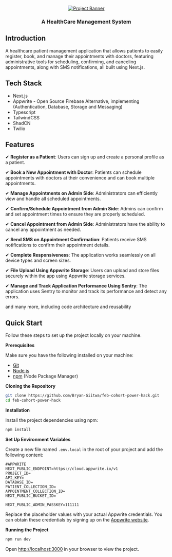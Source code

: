 <div align="center">
  <br />
    <a href="https://youtu.be/lEflo_sc82g?feature=shared" target="_blank">
      <img src="https://github.com/adrianhajdin/healthcare/assets/151519281/a7dd73b6-93de-484d-84e0-e7f4e299167b" alt="Project Banner">
    </a>
  <br />

  <h3 align="center">A HealthCare Management System</h3>

</div>

## <a name="introduction"> Introduction</a>

A healthcare patient management application that allows patients to easily register, book, and manage their appointments with doctors, featuring administrative tools for scheduling, confirming, and canceling appointments, along with SMS notifications, all built using Next.js.

## <a name="tech-stack"> Tech Stack</a>

- Next.js
- Appwrite - Open Source Firebase Alternative, implementing (Authentication, Database, Storage and Messaging)
- Typescript
- TailwindCSS
- ShadCN
- Twilio

## <a name="features"> Features</a>

✔ **Register as a Patient**: Users can sign up and create a personal profile as a patient.

✔ **Book a New Appointment with Doctor**: Patients can schedule appointments with doctors at their convenience and can book multiple appointments.

✔ **Manage Appointments on Admin Side**: Administrators can efficiently view and handle all scheduled appointments.

✔ **Confirm/Schedule Appointment from Admin Side**: Admins can confirm and set appointment times to ensure they are properly scheduled.

✔ **Cancel Appointment from Admin Side**: Administrators have the ability to cancel any appointment as needed.

✔ **Send SMS on Appointment Confirmation**: Patients receive SMS notifications to confirm their appointment details.

✔ **Complete Responsiveness**: The application works seamlessly on all device types and screen sizes.

✔ **File Upload Using Appwrite Storage**: Users can upload and store files securely within the app using Appwrite storage services.

✔ **Manage and Track Application Performance Using Sentry**: The application uses Sentry to monitor and track its performance and detect any errors.

and many more, including code architecture and reusability

## <a name="quick-start"> Quick Start</a>

Follow these steps to set up the project locally on your machine.

**Prerequisites**

Make sure you have the following installed on your machine:

- [Git](https://git-scm.com/)
- [Node.js](https://nodejs.org/en)
- [npm](https://www.npmjs.com/) (Node Package Manager)

**Cloning the Repository**

```bash
git clone https://github.com/Bryan-Giitwa/feb-cohort-power-hack.git
cd feb-cohort-power-hack
```

**Installation**

Install the project dependencies using npm:

```bash
npm install
```

**Set Up Environment Variables**

Create a new file named `.env.local` in the root of your project and add the following content:

```env
#APPWRITE
NEXT_PUBLIC_ENDPOINT=https://cloud.appwrite.io/v1
PROJECT_ID=
API_KEY=
DATABASE_ID=
PATIENT_COLLECTION_ID=
APPOINTMENT_COLLECTION_ID=
NEXT_PUBLIC_BUCKET_ID=

NEXT_PUBLIC_ADMIN_PASSKEY=111111
```

Replace the placeholder values with your actual Appwrite credentials. You can obtain these credentials by signing up on the [Appwrite website](https://appwrite.io/).

**Running the Project**

```bash
npm run dev
```

Open [http://localhost:3000](http://localhost:3000) in your browser to view the project.
